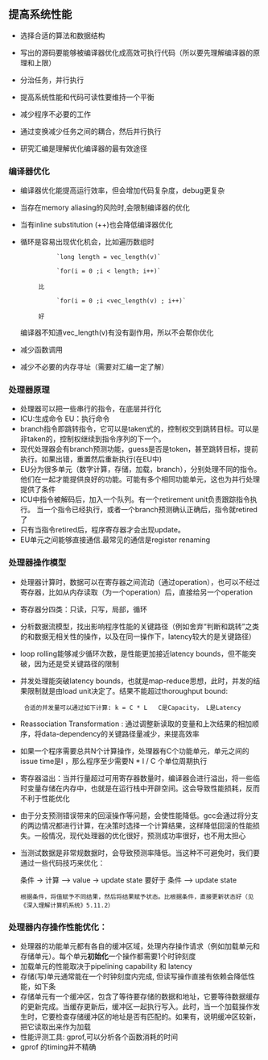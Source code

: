 ## 提高系统性能

* 选择合适的算法和数据结构
* 写出的源码要能够被编译器优化成高效可执行代码（所以要先理解编译器的原理和上限）
* 分治任务，并行执行

* 提高系统性能和代码可读性要维持一个平衡

* 减少程序不必要的工作

* 通过变换减少任务之间的耦合，然后并行执行

* 研究汇编是理解优化编译器的最有效途径

### 编译器优化

* 编译器优化能提高运行效率，但会增加代码复杂度，debug更复杂
* 当存在memory aliasing的风险时,会限制编译器的优化
* 当有inline substitution \(++\)也会降低编译器优化
* 循环是容易出现优化机会，比如遍历数组时

                `long length = vec_length(v)`

                `for(i = 0 ;i < length; i++)`

           比

                `for(i = 0 ;i <vec_length(v) ; i++)`

           好

  编译器不知道vec\_length\(v\)有没有副作用，所以不会帮你优化

* 减少函数调用

* 减少不必要的内存寻址（需要对汇编一定了解）

### 处理器原理

* 处理器可以把一些串行的指令，在底层并行化
* ICU:生成命令 EU：执行命令
* branch指令即跳转指令，它可以是taken式的，控制权交到跳转目标。可以是非taken的，控制权继续到指令序列的下一个。
* 现代处理器会有branch预测功能，guess是否是token，甚至跳转目标，提前执行。如果出错，重置然后重新执行\(在EU中\)
* EU分为很多单元（数字计算，存储，加载，branch），分别处理不同的指令。他们在一起才能提供良好的功能。可能有多个相同功能单元，这也为并行处理提供了条件
* ICU中指令被解码后，加入一个队列。有一个retirement unit负责跟踪指令执行。 当一个指令已经执行，或者一个branch预测确认正确后，指令就retired了
* 只有当指令retired后，程序寄存器才会出现update。
* EU单元之间能够直接通信.最常见的通信是register renaming

### 处理器操作模型

* 处理器计算时，数据可以在寄存器之间流动（通过operation），也可以不经过寄存器，比如从内存读取（为一个operation）后，直接给另一个operation
* 寄存器分四类：只读，只写，局部，循环
* 分析数据流模型，找出影响程序性能的关键路径（例如舍弃“判断和跳转”之类的和数据无相关性的操作，以及在同一操作下，latency较大的是关键路径）
* loop rolling能够减少循环次数，是性能更加接近latency bounds，但不能突破，因为还是受关键路径的限制
* 并发处理能突破latency bounds，也就是map-reduce思想，此时，并发的结果限制就是由load unit决定了。结果不能超过thoroughput bound:

  ```
   合适的并发量可以通过如下计算: k = C * L   C是Capacity， L是Latency
  ```

* Reassociation Transformation : 通过调整新读取的变量和上次结果的相加顺序，将data-dependency的关键路径量减少，来提高效率

* 如果一个程序需要总共N个计算操作，处理器有C个功能单元，单元之间的issue time是I ，那么程序至少需要N \* I / C 个单位周期执行

* 寄存器溢出：当并行量超过可用寄存器数量时，编译器会进行溢出，将一些临时变量存储在内存中，也就是在运行栈中开辟空间。这会导致性能损耗，反而不利于性能优化

* 由于分支预测错误带来的回滚操作等问题，会使性能降低。gcc会通过将分支的两边情况都进行计算，在决策时选择一个计算结果，这样降低回滚的性能损失。一般情况，现代处理器的优化很好，预测成功率很好，也不用太担心

* 当测试数据是非常规数据时，会导致预测率降低。当这种不可避免时，我们要通过一些代码技巧来优化：

  条件 -&gt;   计算  —&gt;   value  -&gt;   update state  要好于   条件 ——&gt;   update state

  ```
  根据条件，将值赋予不同结果，然后将结果赋予状态。比根据条件，直接更新状态好（见《深入理解计算机系统》5.11.2）
  ```

### 处理器内存操作性能优化：

* 处理器的功能单元都有各自的缓冲区域，处理内存操作请求（例如加载单元和存储单元）。每个单元**初始化**一个操作都需要1个时钟刻度
* 加载单元的性能取决于pipelining capability 和 latency
* 存储\(写\)单元通常能在一个时钟刻度内完成, 但读写操作直接有依赖会降低性能，如下条
* 存储单元有一个缓冲区，包含了等待要存储的数据和地址，它要等待数据缓存的更新完成。当缓存更新后，缓冲区一起执行写入。此时，当一个加载操作发生时，它要检查存储缓冲区的地址是否有匹配的。如果有，说明缓冲区较新，把它读取出来作为加载
* 性能评测工具: gprof,可以分析各个函数消耗的时间
* gprof 的timing并不精确



